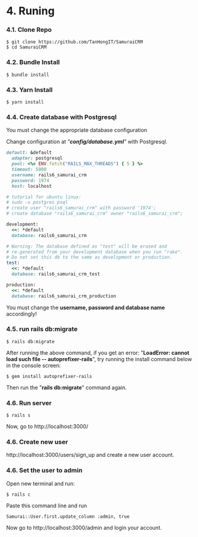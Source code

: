 # 4. Runing

### 4.1. Clone Repo

```
$ git clone https://github.com/TanHongIT/SamuraiCRM
$ cd SamuraiCRM
```

### 4.2. Bundle Install 

```
$ bundle install
```

### 4.3. Yarn Install 

```
$ yarn install
```

### 4.4. Create database with Postgresql

You must change the appropriate database configuration

Change configuration at _"**config/database.yml**"_ with Postgresql.

```ruby
default: &default
  adapter: postgresql
  pool: <%= ENV.fetch("RAILS_MAX_THREADS") { 5 } %>
  timeout: 5000
  username: rails6_samurai_crm
  password: 1974
  host: localhost

# tutorial for ubuntu linux:
# sudo -u postgres psql
# create user "rails6_samurai_crm" with password '1974';  
# create database "rails6_samurai_crm" owner "rails6_samurai_crm"; 

development:
  <<: *default
  database: rails6_samurai_crm

# Warning: The database defined as "test" will be erased and
# re-generated from your development database when you run "rake".
# Do not set this db to the same as development or production.
test:
  <<: *default
  database: rails6_samurai_crm_test

production:
  <<: *default
  database: rails6_samurai_crm_production
```

You must change the **username, password and database name** accordingly!

### 4.5. run rails db:migrate

```
$ rails db:migrate
```

After running the above command, if you get an error: "**LoadError: cannot load such file -- autoprefixer-rails**", try running the install command below in the console screen:

```
$ gem install autoprefixer-rails
```

Then run the "**rails db:migrate**" command again.


### 4.6. Run server 

```
$ rails s
```

Now, go to http://localhost:3000/

### 4.6. Create new user

http://localhost:3000/users/sign_up and create a new user account.

### 4.6. Set the user to admin

Open new terminal and run:

```
$ rails c
```

Paste this command line and run

```
Samurai::User.first.update_column :admin, true
```

Now go to http://localhost:3000/admin and login your account.

